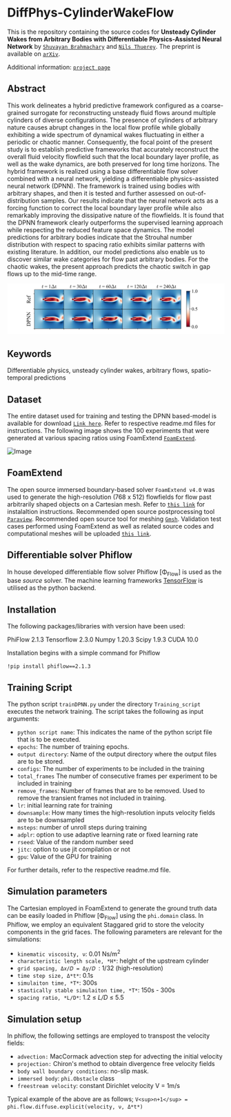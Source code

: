 # DiffPhys-CylinderWakeFlow

This is the repository containing the source codes for **Unsteady Cylinder Wakes from Arbitrary Bodies with Differentiable Physics-Assisted Neural Network** by [`Shuvayan Brahmachary`](https://shuvayanb.github.io/about/) and [`Nils Thuerey`](https://ge.in.tum.de/about/n-thuerey/). The preprint is available on [`arXiv`](https://arxiv.org/abs/2308.04296). 

Additional information: [`project page`](https://ge.in.tum.de/publications/unsteady-cylinder-wakes-from-arbitrary-bodies-with-differentiable-physics-assisted-neural-network/)

## Abstract

This work delineates a hybrid predictive framework configured as a coarse-grained surrogate for reconstructing unsteady fluid flows around multiple cylinders of diverse configurations. The presence of cylinders of arbitrary nature causes abrupt changes in the local flow profile while globally exhibiting a wide spectrum of dynamical wakes fluctuating in either a periodic or chaotic manner. Consequently, the focal point of the present study is to establish predictive frameworks that accurately reconstruct the overall fluid velocity flowfield such that the local boundary layer profile, as well as the wake dynamics, are both preserved for long time horizons. The hybrid framework is realized using a base differentiable flow solver combined with a neural network, yielding a differentiable physics-assisted neural network (DPNN). The framework is trained using bodies with arbitrary shapes, and then it is tested and further assessed on out-of-distribution samples. Our results indicate that the neural network acts as a forcing function to correct the local boundary layer profile while also remarkably improving the dissipative nature of the flowfields. It is found that the DPNN framework clearly outperforms the supervised learning approach while respecting the reduced feature space dynamics. The model predictions for arbitrary bodies indicate that the Strouhal number distribution with respect to spacing ratio exhibits similar patterns with existing literature. In addition, our model predictions also enable us to discover similar wake categories for flow past arbitrary bodies. For the chaotic wakes, the present approach predicts the chaotic switch in gap flows up to the mid-time range.

![Image](Resources/compareVel.png)

## Keywords
Differentiable physics, unsteady cylinder wakes, arbitrary flows, spatio-temporal predictions

## Dataset
The entire dataset used for training and testing the DPNN based-model is available for download [`Link here`](). Refer to respective readme.md files for instructions. The following image shows the 100 experiments that were generated at various spacing ratios using FoamExtend [`FoamExtend`](https://openfoamwiki.net/index.php/Installation/Linux/foam-extend-4.1). 

![Image](Resources/GTData_MeanVel.png)

## FoamExtend
The open source immersed boundary-based solver `FoamExtend v4.0` was used to generate the high-resolution (768 x 512) flowfields for flow past arbitrarily shaped objects on a Cartesian mesh. Refer to [`this link`](https://openfoamwiki.net/index.php/Installation/Linux/foam-extend-4.0) for instalaltion instructions. Recommended open source postprocessing tool [`Paraview`](https://www.paraview.org/). Recommended open source tool for meshing [`Gmsh`](https://gmsh.info/). Validation test cases performed using FoamExtend as well as related source codes and computational meshes will be uploaded [`this link`]().

## Differentiable solver Phiflow
In house developed differentiable flow solver Phiflow [Φ<sub>Flow</sub>] is used as the base *source* solver. The machine learning frameworks [TensorFlow](https://www.tensorflow.org/) is utilised as the python backend. 

## Installation
The following packages/libraries with version have been used:


PhiFlow 2.1.3
Tensorflow 2.3.0
Numpy 1.20.3
Scipy 1.9.3
CUDA 10.0

Installation begins with a simple command for Phiflow
```
!pip install phiflow==2.1.3
```
## Training Script

The python script `trainDPNN.py` under the directory `Training_script` executes the network training. The script takes the following as input arguments:

- `python script name`: This indicates the name of the python script file that is to be executed.
- `epochs`: The number of training epochs.
- `output directory`: Name of the output directory where the output files are to be stored.
- `configs`: The number of experiments to be included in the training
- `total_frames` The number of consecutive frames per experiment to be included in training
- `remove_frames`: Number of frames that are to be removed. Used to remove the transient frames not included in training.
- `lr`: initial learning rate for training
- `downsample`: How many times the high-resolution inputs velocity fields are to be downsampled
- `msteps`: number of unroll steps during training
- `adplr`: option to use adaptive learning rate or fixed learning rate
- `rseed`: Value of the random number seed
- `jitc`: option to use jit compilation or not
- `gpu`: Value of the GPU for training

For further details, refer to the respective readme.md file. 

## Simulation parameters

The Cartesian employed in FoamExtend to generate the ground truth data can be easily loaded in Phiflow [Φ<sub>Flow</sub>] using the `phi.domain` class. In Phiflow, we employ an equivalent Staggared grid to store the velocity components in the grid faces. The following parameters are relevant for the simulations:

 - `kinematic viscosity, ν`: 0.01 Ns/m<sup>2</sup>
 - `characteristic length scale, *H*`: helght of the upstream cylinder
 - `grid spacing, Δ𝑥/𝐷 = Δy/𝐷 `: 1/32 (high-resolution)
 - `time step size, Δ*t*`: 0.1s
 - `simulaiton time, *T*`: 300s
 - `stastically stable simulaiton time, *T*`: 150s - 300s 
 - `spacing ratio, *L/D*`: 1.2 ≤ *L/D* ≤ 5.5

## Simulation setup

In phiflow, the following settings are employed to transpost the velocity fields:

- `advection:` MacCormack advection step for advecting the initial velocity
- `projection:` Chiron's method to obtain divergence free velocity fields
- `body wall boundary conditions`: no-slip mask.
- `immersed body`: `phi.Obstacle` class
- `freestream velocity`: constant Dirichlet velocity V = 1m/s
  

Typical example of the above are as follows;
`V<sup>n+1</sup> = phi.flow.diffuse.explicit(velocity, ν, Δ*t*)`


